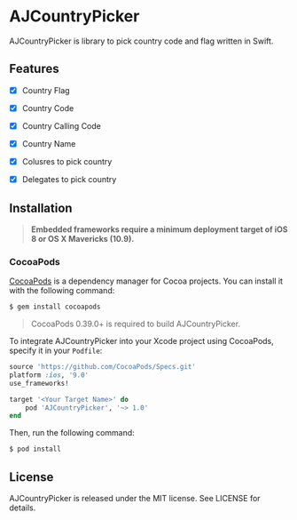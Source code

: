 # AJCountryPicker


AJCountryPicker is library to pick country code and flag written in Swift.

## Features

- [x] Country Flag
- [x] Country Code
- [x] Country Calling Code
- [x] Country Name
- [x] Colusres to pick country 
- [x] Delegates to pick country


## Installation

> **Embedded frameworks require a minimum deployment target of iOS 8 or OS X Mavericks (10.9).**



### CocoaPods

[CocoaPods](http://cocoapods.org) is a dependency manager for Cocoa projects. You can install it with the following command:

```bash
$ gem install cocoapods
```

> CocoaPods 0.39.0+ is required to build AJCountryPicker.

To integrate AJCountryPicker into your Xcode project using CocoaPods, specify it in your `Podfile`:

```ruby
source 'https://github.com/CocoaPods/Specs.git'
platform :ios, '9.0'
use_frameworks!

target '<Your Target Name>' do
    pod 'AJCountryPicker', '~> 1.0'
end
```

Then, run the following command:

```bash
$ pod install
```


## License

AJCountryPicker is released under the MIT license. See LICENSE for details.
